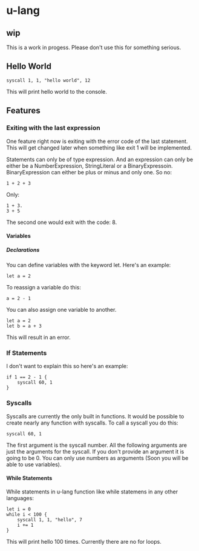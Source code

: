 # u-lang

## wip
This is a work in progess. Please don't use this for something serious.

## Hello World
```.
syscall 1, 1, "hello world", 12
```
This will print hello world to the console.

## Features
### Exiting with the last expression
One feature right now is exiting with the error code of the last statement. This will get changed later when something like exit 1 will be implemented.

Statements can only be of type expression. And an expression can only be either be a NumberExpression, StringLiteral or a BinaryExpressoin. BinaryExpression can either be plus or minus and only one.
So no:
```
1 + 2 + 3
```
Only:
```
1 + 3.
3 + 5
```
The second one would exit with the code: 8.

#### Variables
##### Declarations
You can define variables with the keyword let.
Here's an example:
```
let a = 2
```
To reassign a variable do this: 
```
a = 2 - 1
```
You can also assign one variable to another.
```
let a = 2
let b = a + 3
```
This will result in an error.
### If Statements
I don't want to explain this so here's an example:
```
if 1 == 2 - 1 {
    syscall 60, 1
}
```
### Syscalls
Syscalls are currently the only built in functions. It would be possible to create nearly any function with syscalls.
To call a syscall you do this: 
```
syscall 60, 1
```
The first argument is the syscall number. All the following arguments are just the arguments for the syscall. If you don't provide an argument it is going to be 0.
You can only use numbers as arguments (Soon you will be able to use variables).

#### While Statements
While statements in u-lang function like while statemens in any other languages: 
```
let i = 0
while i < 100 {
    syscall 1, 1, "hello", 7
    i += 1
}
```
This will print hello 100 times.
Currently there are no for loops.
